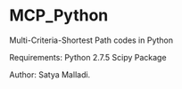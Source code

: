 MCP_Python
==========

Multi-Criteria-Shortest Path codes in Python

Requirements:
Python 2.7.5 
Scipy Package

Author: Satya Malladi. 
